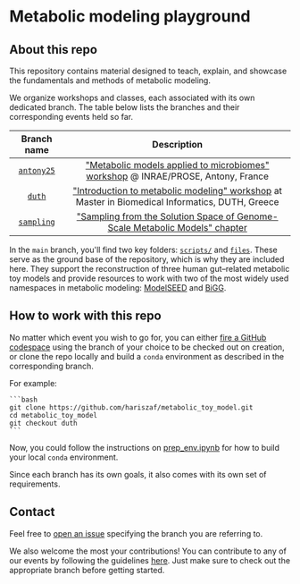 # Metabolic modeling playground

## About this repo

This repository contains material designed to teach, explain, and showcase the fundamentals and methods of metabolic modeling.

We organize workshops and classes, each associated with its own dedicated branch. The table below lists the branches and their corresponding events held so far.

|                                 Branch name                                 |                          Description                      |
| :-------------------------------------------------------------------------: | :-------------------------------------------------------: |
| [`antony25`](https://github.com/hariszaf/metabolic_toy_model/tree/antony25) |                                  ["Metabolic models applied to microbiomes" workshop](https://metabolicmodelingantony2025.onrender.com/) @ INRAE/PROSE, Antony, France                                                                        |
|     [`duth`](https://github.com/hariszaf/metabolic_toy_model/tree/duth)     | ["Introduction to metabolic modeling" workshop](https://docs.google.com/presentation/d/1w0fhaz9G74UtEp7qEqdKYbYJpboj_SXjU-J2IxFrlhs/edit?usp=sharing) at Master in Biomedical Informatics, DUTH, Greece                                          |
| [`sampling`](https://github.com/hariszaf/metabolic_toy_model/tree/sampling) |                                                             ["Sampling from the Solution Space of Genome-Scale Metabolic Models" chapter]()                                                                            |


In the `main` branch, you'll find two key folders: [`scripts/`](./scripts/) and [`files`](./files/). These serve as the ground base of the repository, which is why they are included here.
They support the reconstruction of three human gut–related metabolic toy models and provide resources to work with two of the most widely used namespaces in metabolic modeling: [ModelSEED](https://github.com/ModelSEED/ModelSEEDDatabase) and [BiGG](http://bigg.ucsd.edu/).


## How to work with this repo 

No matter which event you wish to go for, you can either [fire a GitHub codespace](https://github.com/codespaces/) using the branch of your choice to be checked out on creation, 
or clone the repo locally and build a `conda` environment as described in the corresponding branch.

For example:

    ```bash
    git clone https://github.com/hariszaf/metabolic_toy_model.git
    cd metabolic_toy_model
    git checkout duth
    ```
Now, you could follow the instructions on [prep_env.ipynb](https://github.com/hariszaf/metabolic_toy_model/blob/duth/prep_env.ipynb) for how to build your local `conda` environment.

Since each branch has its own goals, it also comes with its own set of requirements.


## Contact

Feel free to [open an issue](https://github.com/hariszaf/metabolic_toy_model/issues) specifying the branch you are referring to. 

We also welcome the most your contributions! 
You can contribute to any of our events by following the guidelines [here](https://dev.to/javigong/how-to-contribute-to-an-open-source-project-on-github-1hbo). 
Just make sure to check out the appropriate branch before getting started.
